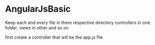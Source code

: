# AngularJsBasic

Keep each and every file in there respective directory
controllers in one folder, views in other and so on

first create a controller that will be the app.js file
